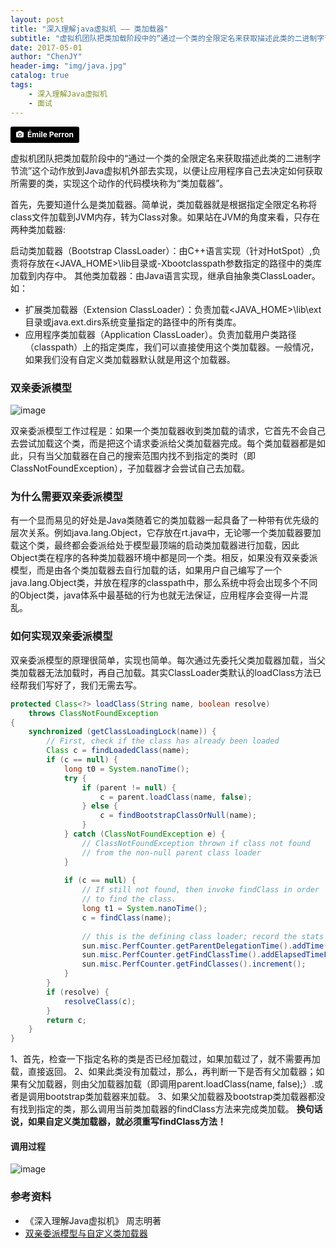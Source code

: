 ```yaml
---
layout: post
title: "深入理解java虚拟机 —— 类加载器"
subtitle: "虚拟机团队把类加载阶段中的“通过一个类的全限定名来获取描述此类的二进制字节流”这个动作放到Java虚拟机外部去实现，以便让应用程序自己去决定如何获取所需要的类，实现这个动作的代码模块称为“类加载器”。"
date: 2017-05-01
author: "ChenJY"
header-img: "img/java.jpg"
catalog: true
tags: 
    - 深入理解Java虚拟机
    - 面试
---
```


<a style="background-color:black;color:white;text-decoration:none;padding:4px 6px;font-family:-apple-system, BlinkMacSystemFont, &quot;San Francisco&quot;, &quot;Helvetica Neue&quot;, Helvetica, Ubuntu, Roboto, Noto, &quot;Segoe UI&quot;, Arial, sans-serif;font-size:12px;font-weight:bold;line-height:1.2;display:inline-block;border-radius:3px;" href="https://unsplash.com/@emilep?utm_medium=referral&amp;utm_campaign=photographer-credit&amp;utm_content=creditBadge" target="_blank" rel="noopener noreferrer" title="Download free do whatever you want high-resolution photos from Émile Perron"><span style="display:inline-block;padding:2px 3px;"><svg xmlns="http://www.w3.org/2000/svg" style="height:12px;width:auto;position:relative;vertical-align:middle;top:-1px;fill:white;" viewBox="0 0 32 32"><title></title><path d="M20.8 18.1c0 2.7-2.2 4.8-4.8 4.8s-4.8-2.1-4.8-4.8c0-2.7 2.2-4.8 4.8-4.8 2.7.1 4.8 2.2 4.8 4.8zm11.2-7.4v14.9c0 2.3-1.9 4.3-4.3 4.3h-23.4c-2.4 0-4.3-1.9-4.3-4.3v-15c0-2.3 1.9-4.3 4.3-4.3h3.7l.8-2.3c.4-1.1 1.7-2 2.9-2h8.6c1.2 0 2.5.9 2.9 2l.8 2.4h3.7c2.4 0 4.3 1.9 4.3 4.3zm-8.6 7.5c0-4.1-3.3-7.5-7.5-7.5-4.1 0-7.5 3.4-7.5 7.5s3.3 7.5 7.5 7.5c4.2-.1 7.5-3.4 7.5-7.5z"></path></svg></span><span style="display:inline-block;padding:2px 3px;">Émile Perron</span></a>

虚拟机团队把类加载阶段中的“通过一个类的全限定名来获取描述此类的二进制字节流”这个动作放到Java虚拟机外部去实现，以便让应用程序自己去决定如何获取所需要的类，实现这个动作的代码模块称为“类加载器”。

首先，先要知道什么是类加载器。简单说，类加载器就是根据指定全限定名称将class文件加载到JVM内存，转为Class对象。如果站在JVM的角度来看，只存在两种类加载器:

启动类加载器（Bootstrap ClassLoader）：由C++语言实现（针对HotSpot）,负责将存放在<JAVA_HOME>\lib目录或-Xbootclasspath参数指定的路径中的类库加载到内存中。
其他类加载器：由Java语言实现，继承自抽象类ClassLoader。如：
* 扩展类加载器（Extension ClassLoader）：负责加载<JAVA_HOME>\lib\ext目录或java.ext.dirs系统变量指定的路径中的所有类库。
* 应用程序类加载器（Application ClassLoader）。负责加载用户类路径（classpath）上的指定类库，我们可以直接使用这个类加载器。一般情况，如果我们没有自定义类加载器默认就是用这个加载器。

### 双亲委派模型
![image](http://upload-images.jianshu.io/upload_images/2154124-d2f7f6206935de2b?imageMogr2/auto-orient/strip%7CimageView2/2/w/1240)

双亲委派模型工作过程是：如果一个类加载器收到类加载的请求，它首先不会自己去尝试加载这个类，而是把这个请求委派给父类加载器完成。每个类加载器都是如此，只有当父加载器在自己的搜索范围内找不到指定的类时（即ClassNotFoundException），子加载器才会尝试自己去加载。

### 为什么需要双亲委派模型
有一个显而易见的好处是Java类随着它的类加载器一起具备了一种带有优先级的层次关系。例如java.lang.Object，它存放在rt.java中，无论哪一个类加载器要加载这个类，最终都会委派给处于模型最顶端的启动类加载器进行加载，因此Object类在程序的各种类加载器环境中都是同一个类。相反，如果没有双亲委派模型，而是由各个类加载器去自行加载的话，如果用户自己编写了一个java.lang.Object类，并放在程序的classpath中，那么系统中将会出现多个不同的Object类，java体系中最基础的行为也就无法保证，应用程序会变得一片混乱。

### 如何实现双亲委派模型
双亲委派模型的原理很简单，实现也简单。每次通过先委托父类加载器加载，当父类加载器无法加载时，再自己加载。其实ClassLoader类默认的loadClass方法已经帮我们写好了，我们无需去写。

```java
protected Class<?> loadClass(String name, boolean resolve)
    throws ClassNotFoundException
{
    synchronized (getClassLoadingLock(name)) {
        // First, check if the class has already been loaded
        Class c = findLoadedClass(name);
        if (c == null) {
            long t0 = System.nanoTime();
            try {
                if (parent != null) {
                    c = parent.loadClass(name, false);
                } else {
                    c = findBootstrapClassOrNull(name);
                }
            } catch (ClassNotFoundException e) {
                // ClassNotFoundException thrown if class not found
                // from the non-null parent class loader
            }
 
            if (c == null) {
                // If still not found, then invoke findClass in order
                // to find the class.
                long t1 = System.nanoTime();
                c = findClass(name);
 
                // this is the defining class loader; record the stats
                sun.misc.PerfCounter.getParentDelegationTime().addTime(t1 - t0);
                sun.misc.PerfCounter.getFindClassTime().addElapsedTimeFrom(t1);
                sun.misc.PerfCounter.getFindClasses().increment();
            }
        }
        if (resolve) {
            resolveClass(c);
        }
        return c;
    }
}
```

1、首先，检查一下指定名称的类是否已经加载过，如果加载过了，就不需要再加载，直接返回。
2、如果此类没有加载过，那么，再判断一下是否有父加载器；如果有父加载器，则由父加载器加载（即调用parent.loadClass(name, false);）.或者是调用bootstrap类加载器来加载。
3、如果父加载器及bootstrap类加载器都没有找到指定的类，那么调用当前类加载器的findClass方法来完成类加载。
<b>换句话说，如果自定义类加载器，就必须重写findClass方法！</b>

#### 调用过程
![image](http://upload-images.jianshu.io/upload_images/2154124-d5859f8e79069128?imageMogr2/auto-orient/strip%7CimageView2/2/w/1240)

### 参考资料
* 《深入理解Java虚拟机》 周志明著
* [双亲委派模型与自定义类加载器](http://www.importnew.com/24036.html)

